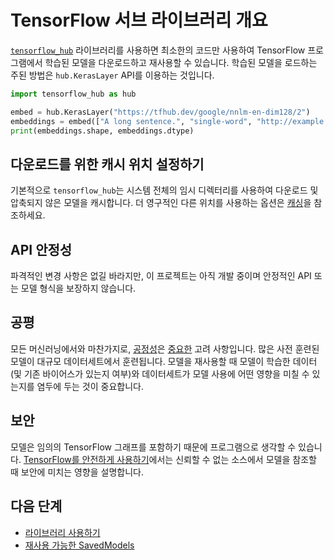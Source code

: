 <!--* freshness: { owner: 'kempy' } *-->

# TensorFlow 서브 라이브러리 개요

[`tensorflow_hub`](https://github.com/tensorflow/hub) 라이브러리를 사용하면 최소한의 코드만 사용하여 TensorFlow 프로그램에서 학습된 모델을 다운로드하고 재사용할 수 있습니다. 학습된 모델을 로드하는 주된 방법은 `hub.KerasLayer` API를 이용하는 것입니다.

```python
import tensorflow_hub as hub

embed = hub.KerasLayer("https://tfhub.dev/google/nnlm-en-dim128/2")
embeddings = embed(["A long sentence.", "single-word", "http://example.com"])
print(embeddings.shape, embeddings.dtype)
```

## 다운로드를 위한 캐시 위치 설정하기

기본적으로 `tensorflow_hub`는 시스템 전체의 임시 디렉터리를 사용하여 다운로드 및 압축되지 않은 모델을 캐시합니다. 더 영구적인 다른 위치를 사용하는 옵션은 [캐싱](caching.md)을 참조하세요.

## API 안정성

파격적인 변경 사항은 없길 바라지만, 이 프로젝트는 아직 개발 중이며 안정적인 API 또는 모델 형식을 보장하지 않습니다.

## 공평

모든 머신러닝에서와 마찬가지로, [공정성](http://ml-fairness.com)은 [중요한](https://research.googleblog.com/2016/10/equality-of-opportunity-in-machine.html) 고려 사항입니다. 많은 사전 훈련된 모델이 대규모 데이터세트에서 훈련됩니다. 모델을 재사용할 때 모델이 학습한 데이터(및 기존 바이어스가 있는지 여부)와 데이터세트가 모델 사용에 어떤 영향을 미칠 수 있는지를 염두에 두는 것이 중요합니다.

## 보안

모델은 임의의 TensorFlow 그래프를 포함하기 때문에 프로그램으로 생각할 수 있습니다. [TensorFlow를 안전하게 사용하기](https://github.com/tensorflow/tensorflow/blob/master/SECURITY.md)에서는 신뢰할 수 없는 소스에서 모델을 참조할 때 보안에 미치는 영향을 설명합니다.

## 다음 단계

- [라이브러리 사용하기](tf2_saved_model.md)
- [재사용 가능한 SavedModels](reusable_saved_models.md)

